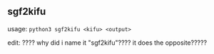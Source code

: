 sgf2kifu
---
usage: `python3 sgf2kifu <kifu> <output>`


edit: ???? why did i name it "sgf2kifu"???? it does the opposite?????
